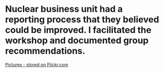 # Nuclear business unit had a reporting process that they believed could be improved.  I facilitated the workshop and documented group recommendations.

[Pictures - stored on Flickr.com](https://www.flickr.com/gp/47333097@N08/AF6zj7)
